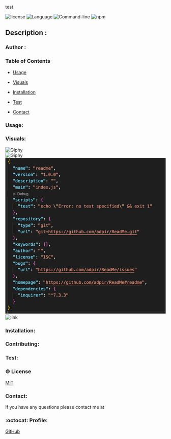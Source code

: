 

 test
 

![license](https://img.shields.io/badge/license-MIT-blue.svg)
![Language](https://img.shields.io/badge/Languages-HTML,CSS,Jquery,Nodes-violet.svg)
![Command-line](https://img.shields.io/badge/Command-line-blueviolet.svg)
![npm](https://img.shields.io/badge/npm-red.svg)

## Description : 



### Author : 


### Table of Contents 

* [Usage](#Usage)

* [Visuals](#Visuals)

* [Installation](#Installation)

* [Test](#Test)

* [Contact](#Contact)


 ### Usage:

 


### Visuals:
 
![Giphy](images/gif.gif)<br>
![Giphy](images/jso.gif)<br>
![image](images/readme.png)<br>
![link](https://drive.google.com/file/d/1ehaAl0BbAGC59_lVmRVgO_JONV2Qs9vg/view?usp=sharing)

 
### Installation:




### Contributing:




### Test:




### :copyright: License


[MIT](https://github.com/adpir/README-Generator/blob/main/LICENSE)


### Contact:

If you have any questions please contact me at 


### :octocat: Profile:

[GitHub](https://github.com/adpir?tab=repositories)
    
    